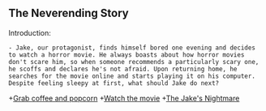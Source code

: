 ## The Neverending Story

Introduction:

    - Jake, our protagonist, finds himself bored one evening and decides to watch a horror movie. He always boasts about how horror movies don't scare him, so when someone recommends a particularly scary one, he scoffs and declares he's not afraid. Upon returning home, he searches for the movie online and starts playing it on his computer. Despite feeling sleepy at first, what should Jake do next?


+[Grab coffee and popcorn](coffee.md)
+[Watch the movie](./Choice-1/Choice-1.md)
+[The Jake's Nightmare](./Choice-2/Choice-2.md)





